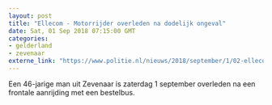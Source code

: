 ```yaml
---
layout: post
title: "Ellecom - Motorrijder overleden na dodelijk ongeval"
date: Sat, 01 Sep 2018 07:15:00 GMT
categories: 
- gelderland 
- zevenaar 
externe_link: "https://www.politie.nl/nieuws/2018/september/1/02-ellecom-motorrijder-overleden-na-dodelijk-ongeval.html"
---
```


Een 46-jarige man uit Zevenaar is zaterdag 1 september overleden na een frontale aanrijding met een bestelbus.
